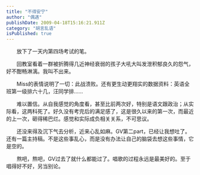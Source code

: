 ```yaml
---
title: "不得安宁"
author: "偶遇"
publishDate: 2009-04-18T15:16:21.911Z
category: "胡言乱语"
isPublished: true
---
```


<P style="TEXT-INDENT: 2em;">放下了一天内第四场考试的笔。</P>
<P style="TEXT-INDENT: 2em;">回教室看着一群被折腾得几近神经衰弱的孩子大吼大叫发泄积郁良久的怨气，好不酣畅淋漓。我叫不出来。</P>
<P style="TEXT-INDENT: 2em;">Miss的表情说明了一切：此战溃败。还有更生动更翔实的数据资料：英语全班第一级排六十几，汪同学排……</P>
<P style="TEXT-INDENT: 2em;">难以置信。从自我感觉的角度看，甚至比前两次好，特别是语文跟政治；从实际看，这两科死了。好久没有考完后的满足感了，这是很久以来的第一次，而最近的上一次，砸得稀巴烂。感觉和实际成负相关关系，不可思议。</P>
<P style="TEXT-INDENT: 2em;">还没来得及沉下气去分析，近来心乱如麻。GV第二part，已经让我想吐了。还有一篇主持稿。不是这些事乱心，而是没有办法让自己的脑袋去想这些事情，它是空的。</P>
<P style="TEXT-INDENT: 2em;">熬吧，熬吧，GV过去了就什么都能过了。唱歌的过程永远是最美好的。至于唱得好不好，另当别论。</P>